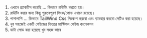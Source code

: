 1. এখানে প্র্যাকটিস করেছি ... কিভাবে রাউটিং করতে হয়।
2. রাউটিং করার জন্য কিছু গুরতবপূরণ লিংক/কোড এখানে রয়েছে।
3. পাশাপাশি ... কিভাবে TailWind Css লিংকাপ করবো এবং ব্যাবহার করবো সেটিও করা হয়েছে।
4. খুব সহজেই একটি পেইজের ভিতরে মাল্টিপল পেইজ কানেকশন
5. ডাটা লোড করা হয়েছে খুব সহজ ভাবে 


